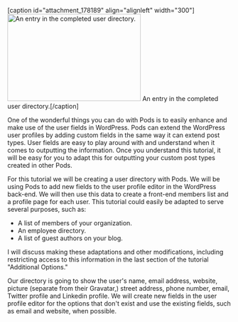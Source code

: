 <script>
{
    "title": "Using Pods To Create A User Directory",
    "excerpt": "In this tutorial series you will learn how to use Pods to make a user directory by adding new fields to the user profiles and outputting them in your theme.",
    "author": "josh412",
    "termSlugs": {
        "tutorial_type": [
            "beginner","adding-custom-fields","extending-existing-content-types","using-pods-in-themes",
        ]
    },
    "customFields": [
        {"key":"_yoast_wpseo_title", "value": "Using Pods To Create A User Directory - Pods Framework"},
        {"key":"_yoast_wpseo_metadesc", "value": "In this tutorial series you will learn how to use Pods to make a user directory by adding new fields to the user profiles and outputting them in your theme."}
    ]
}
</script>
[caption id="attachment_178189" align="alignleft" width="300"]<a href="http://pods.io/wp-content/blogs.dir/2224/files/2013/09/user_directory.png"><img class="size-medium wp-image-178189" src="http://pods.io/wp-content/blogs.dir/2224/files/2013/09/user_directory-300x196.png" alt="An entry in the completed user directory." width="300" height="196" /></a> An entry in the completed user directory.[/caption]

One of the wonderful things you can do with Pods is to easily enhance and make use of the user fields in WordPress. Pods can extend the WordPress user profiles by adding custom fields in the same way it can extend post types. User fields are easy to play around with and understand when it comes to outputting the information. Once you understand this tutorial, it will be easy for you to adapt this for outputting your custom post types created in other Pods.

For this tutorial we will be creating a user directory with Pods. We will be using Pods to add new fields to the user profile editor in the WordPress back-end. We will then use this data to create a front-end members list and a profile page for each user. This tutorial could easily be adapted to serve several purposes, such as:
<ul>
	<li>A list of members of your organization.</li>
	<li>An employee directory.</li>
	<li>A list of guest authors on your blog.</li>
</ul>
I will discuss making these adaptations and other modifications, including restricting access to this information in the last section of the tutorial "Additional Options."

Our directory is going to show the user's name, email address, website, picture (separate from their Gravatar,) street address, phone number, email, Twitter profile and Linkedin profile. We will create new fields in the user profile editor for the options that don't exist and use the existing fields, such as email and website, when possible.
